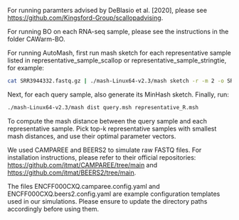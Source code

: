 For running paramters advised by DeBlasio et al. [2020], please see https://github.com/Kingsford-Group/scallopadvising.

For running BO on each RNA-seq sample, please see the instructions in the folder CAWarm-BO. 

For running AutoMash, first run mash sketch for each representative sample listed in representative_sample_scallop or representative_sample_stringtie, for example:

```bash
cat SRR3944332.fastq.gz | ./mash-Linux64-v2.3/mash sketch -r -m 2 -o SRR3944332 -
```
Next, for each query sample, also generate its MinHash sketch. Finally, run:

```bash
./mash-Linux64-v2.3/mash dist query.msh representative_R.msh
```
To compute the mash distance between the query sample and each representative sample. Pick top-k representative samples with smallest mash distances, and use their optimal parameter vectors. 

We used CAMPAREE and BEERS2 to simulate raw FASTQ files. For installation instructions, please refer to their official repositories: https://github.com/itmat/CAMPAREE/tree/main and https://github.com/itmat/BEERS2/tree/main. 

The files ENCFF000CXQ.camparee.config.yaml and ENCFF000CXQ.beers2.config.yaml are example configuration templates used in our simulations. Please ensure to update the directory paths accordingly before using them. 

